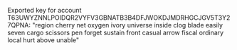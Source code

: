 Exported key for account T63UWYZNNLPOIDQR2VYFV3GBNATB3B4DFJWOKDJMDRHGCJGV5T3Y27QPNA: "region cherry net oxygen ivory universe inside clog blade easily seven cargo scissors pen forget sustain front casual arrow fiscal ordinary local hurt above unable"
